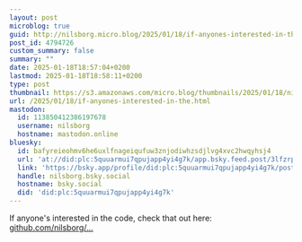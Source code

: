 ```yaml
---
layout: post
microblog: true
guid: http://nilsborg.micro.blog/2025/01/18/if-anyones-interested-in-the.html
post_id: 4794726
custom_summary: false
summary: ""
date: 2025-01-18T18:57:04+0200
lastmod: 2025-01-18T18:58:11+0200
type: post
thumbnail: https://s3.amazonaws.com/micro.blog/thumbnails/2025/01/18/nilsb.org/a12b84daefcb54b49fbd55597671113e.png
url: /2025/01/18/if-anyones-interested-in-the.html
mastodon:
  id: 113850412386197678
  username: nilsborg
  hostname: mastodon.online
bluesky:
  id: bafyreieohmv6he6uxlfnageiqufuw3znjodiwhzsdjlvg4xvc2hwqyhsj4
  url: 'at://did:plc:5quuarmui7qpujapp4yi4g7k/app.bsky.feed.post/3lfzrpi6jbk2y'
  link: 'https://bsky.app/profile/did:plc:5quuarmui7qpujapp4yi4g7k/post/3lfzrpi6jbk2y'
  handle: nilsborg.bsky.social
  hostname: bsky.social
  did: 'did:plc:5quuarmui7qpujapp4yi4g7k'
---
```

If anyone's interested in the code, check that out here: [github.com/nilsborg/...](https://github.com/nilsborg/nilsb.org)
